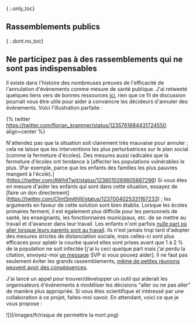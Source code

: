 { :.only_toc}
## Rassemblements publics

{ :.dont.no_toc}
## Ne participez pas à des rassemblements qui ne sont pas indispensables

Il existe dans l'histoire des nombreuses preuves de l'efficacité de l'annulation d'évènements comme mesure de santé publique. J'ai retweeté quelques liens vers de bonnes ressources
[ici](https://twitter.com/joshmich/status/1235906489921007616), rien que ce fil de discussion pourrait vous être utile pour aider à convaincre les décideurs d'annuler des événements. 
Voici l'illustration parfaite :

{% twitter https://twitter.com/florian_krammer/status/1235761684431724550 align=center %}

N'attendez pas que la situation soit clairement très mauvaise pour annuler ; cela ne laisse que les interventions les plus perturbatrices sur le plan social (comme la fermeture d'écoles). Des mesures aussi radicales que la fermeture d'écoles ont tendance à [affecter les populations vulnérables le plus. (Par exemple, parce que les enfants des familles les plus pauvres mangent à l'école).]
(https://twitter.com/AWhitTwit/status/1236010269605687296) Si vous êtes en mesure d'aider les enfants qui sont dans cette situation, essayez de [faire un don directement] (https://twitter.com/ClintSmithIII/status/1237004025331167233) ; les arguments en faveur de cette solution sont bien établis. Lorsque les écoles primaires ferment, il est également plus difficile pour les personnels de santé, les enseignants, les fonctionnaires municipaux, etc. de se mettre au travail et d'avancer dans leur travail. Les enfants n'ont parfois [nulle part où aller lorsque leurs parents sont au travail](https://twitter.com/AWhitTwit/status/1236010269605687296). Ils n'est jamais trop tard d'adopter des mesures strictes de distanciation sociale, mais celles-ci sont plus efficaces pour aplatir la courbe quand elles sont prises avant que 1 à 2 % de la population ne soit infectée [j'ai lu ceci quelque part mais j'ai perdu la citation, envoyez-moi [un message](https://twitter.com/figgyjam) SVP si vous pouvez aider]. Il ne faut pas seulement éviter les grands rassemblements, [même de petites réunions peuvent avoir des conséquences](https://www.bloomberg.com/news/articles/2020-03-06/biogen-employees-test-positive-for-covid-19-after-boston-meeting?utm_medium=socialtm_campaign=socialflow-organictm_source=twittermpid=socialflow-twitter-businesstm_content=business).

 

J'ai lancé un appel pour trouver/développer un outil qui aiderait les organisateurs d'événements à modéliser les décisions "aller ou ne pas aller" de manière plus appropriée. Si vous êtes scientifique et intéressé par une collaboration à ce projet, faites-moi savoir. En attendant, voici ce que je vous propose :

![](/images/fr/risque de permettre la mort.png)
